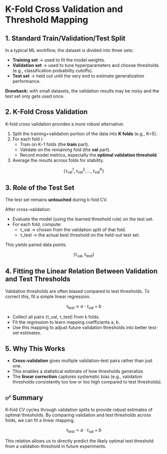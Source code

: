 # K-Fold Cross Validation and Threshold Mapping

## 1. Standard Train/Validation/Test Split
In a typical ML workflow, the dataset is divided into three sets:

- **Training set** → used to fit the model weights.  
- **Validation set** → used to tune hyperparameters and choose thresholds (e.g., classification probability cutoffs).  
- **Test set** → held out until the very end to estimate generalization performance.  

**Drawback:** with small datasets, the validation results may be noisy and the test set only gets used once.


## 2. K-Fold Cross Validation
K-fold cross validation provides a more robust alternative:

1. Split the training+validation portion of the data into **K folds** (e.g., K=5).  
2. For each fold *i*:  
   - Train on K−1 folds (the **train** part).  
   - Validate on the remaining fold (the **val** part).  
   - Record model metrics, especially the **optimal validation threshold**.  
3. Average the results across folds for stability.  

$$
\{\tau_{\text{val}}^1, \tau_{\text{val}}^2, \dots, \tau_{\text{val}}^K\}
$$

## 3. Role of the Test Set
The test set remains **untouched** during k-fold CV.  

After cross-validation:  
- Evaluate the model (using the learned threshold rule) on the test set.  
- For each fold, compute:  
  - τ_val → chosen from the validation split of that fold.  
  - τ_test → the actual best threshold on the held-out test set.  

This yields paired data points.

$$
(\tau_{\text{val}}, \tau_{\text{test}})
$$

## 4. Fitting the Linear Relation Between Validation and Test Thresholds
Validation thresholds are often biased compared to test thresholds. To correct this, fit a simple linear regression.

$$
\tau_{\text{test}} \approx a \cdot \tau_{\text{val}} + b
$$

- Collect all pairs (τ_val, τ_test) from k folds.  
- Fit the regression to learn mapping coefficients a, b.  
- Use this mapping to adjust future validation thresholds into better test-set estimates.

## 5. Why This Works
- **Cross-validation** gives multiple validation–test pairs rather than just one.  
- This enables a statistical estimate of how thresholds generalize.  
- The **linear correction** captures systematic bias (e.g., validation thresholds consistently too low or too high compared to test thresholds).  


## ✅ Summary
K-fold CV cycles through validation splits to provide robust estimates of optimal thresholds. By comparing validation and test thresholds across folds, we can fit a linear mapping.

$$
\tau_{\text{test}} = a \cdot \tau_{\text{val}} + b
$$

This relation allows us to directly predict the likely optimal test threshold from a validation threshold in future experiments.

